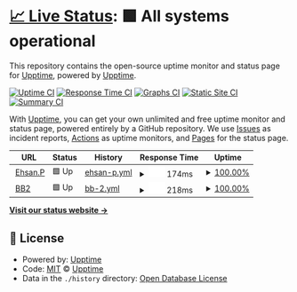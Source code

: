 # [📈 Live Status](https://upptime.github.io/upptime): <!--live status--> **🟩 All systems operational**

This repository contains the open-source uptime monitor and status page for [Upptime](https://upptime.js.org), powered by [Upptime](https://github.com/upptime/upptime).

[![Uptime CI](https://github.com/upptime/upptime/workflows/Uptime%20CI/badge.svg)](https://github.com/upptime/upptime/actions?query=workflow%3A%22Uptime+CI%22)
[![Response Time CI](https://github.com/upptime/upptime/workflows/Response%20Time%20CI/badge.svg)](https://github.com/upptime/upptime/actions?query=workflow%3A%22Response+Time+CI%22)
[![Graphs CI](https://github.com/upptime/upptime/workflows/Graphs%20CI/badge.svg)](https://github.com/upptime/upptime/actions?query=workflow%3A%22Graphs+CI%22)
[![Static Site CI](https://github.com/upptime/upptime/workflows/Static%20Site%20CI/badge.svg)](https://github.com/upptime/upptime/actions?query=workflow%3A%22Static+Site+CI%22)
[![Summary CI](https://github.com/upptime/upptime/workflows/Summary%20CI/badge.svg)](https://github.com/upptime/upptime/actions?query=workflow%3A%22Summary+CI%22)

With [Upptime](https://upptime.js.org), you can get your own unlimited and free uptime monitor and status page, powered entirely by a GitHub repository. We use [Issues](https://github.com/upptime/upptime/issues) as incident reports, [Actions](https://github.com/upptime/upptime/actions) as uptime monitors, and [Pages](https://upptime.github.io/upptime) for the status page.

<!--start: status pages-->
<!-- This summary is generated by Upptime (https://github.com/upptime/upptime) -->
<!-- Do not edit this manually, your changes will be overwritten -->
<!-- prettier-ignore -->
| URL | Status | History | Response Time | Uptime |
| --- | ------ | ------- | ------------- | ------ |
| <img alt="" src="https://icons.duckduckgo.com/ip3/ehsan-pourhadi.com.ico" height="13"> [Ehsan.P](https://ehsan-pourhadi.com/) | 🟩 Up | [ehsan-p.yml](https://github.com/ehsanpo/monitoring/commits/HEAD/history/ehsan-p.yml) | <details><summary><img alt="Response time graph" src="./graphs/ehsan-p/response-time-week.png" height="20"> 174ms</summary><br><a href="https://upptime.github.io/upptime/history/ehsan-p"><img alt="Response time 146" src="https://img.shields.io/endpoint?url=https%3A%2F%2Fraw.githubusercontent.com%2Fehsanpo%2Fmonitoring%2FHEAD%2Fapi%2Fehsan-p%2Fresponse-time.json"></a><br><a href="https://upptime.github.io/upptime/history/ehsan-p"><img alt="24-hour response time 78" src="https://img.shields.io/endpoint?url=https%3A%2F%2Fraw.githubusercontent.com%2Fehsanpo%2Fmonitoring%2FHEAD%2Fapi%2Fehsan-p%2Fresponse-time-day.json"></a><br><a href="https://upptime.github.io/upptime/history/ehsan-p"><img alt="7-day response time 174" src="https://img.shields.io/endpoint?url=https%3A%2F%2Fraw.githubusercontent.com%2Fehsanpo%2Fmonitoring%2FHEAD%2Fapi%2Fehsan-p%2Fresponse-time-week.json"></a><br><a href="https://upptime.github.io/upptime/history/ehsan-p"><img alt="30-day response time 141" src="https://img.shields.io/endpoint?url=https%3A%2F%2Fraw.githubusercontent.com%2Fehsanpo%2Fmonitoring%2FHEAD%2Fapi%2Fehsan-p%2Fresponse-time-month.json"></a><br><a href="https://upptime.github.io/upptime/history/ehsan-p"><img alt="1-year response time 143" src="https://img.shields.io/endpoint?url=https%3A%2F%2Fraw.githubusercontent.com%2Fehsanpo%2Fmonitoring%2FHEAD%2Fapi%2Fehsan-p%2Fresponse-time-year.json"></a></details> | <details><summary><a href="https://upptime.github.io/upptime/history/ehsan-p">100.00%</a></summary><a href="https://upptime.github.io/upptime/history/ehsan-p"><img alt="All-time uptime 99.99%" src="https://img.shields.io/endpoint?url=https%3A%2F%2Fraw.githubusercontent.com%2Fehsanpo%2Fmonitoring%2FHEAD%2Fapi%2Fehsan-p%2Fuptime.json"></a><br><a href="https://upptime.github.io/upptime/history/ehsan-p"><img alt="24-hour uptime 100.00%" src="https://img.shields.io/endpoint?url=https%3A%2F%2Fraw.githubusercontent.com%2Fehsanpo%2Fmonitoring%2FHEAD%2Fapi%2Fehsan-p%2Fuptime-day.json"></a><br><a href="https://upptime.github.io/upptime/history/ehsan-p"><img alt="7-day uptime 100.00%" src="https://img.shields.io/endpoint?url=https%3A%2F%2Fraw.githubusercontent.com%2Fehsanpo%2Fmonitoring%2FHEAD%2Fapi%2Fehsan-p%2Fuptime-week.json"></a><br><a href="https://upptime.github.io/upptime/history/ehsan-p"><img alt="30-day uptime 100.00%" src="https://img.shields.io/endpoint?url=https%3A%2F%2Fraw.githubusercontent.com%2Fehsanpo%2Fmonitoring%2FHEAD%2Fapi%2Fehsan-p%2Fuptime-month.json"></a><br><a href="https://upptime.github.io/upptime/history/ehsan-p"><img alt="1-year uptime 100.00%" src="https://img.shields.io/endpoint?url=https%3A%2F%2Fraw.githubusercontent.com%2Fehsanpo%2Fmonitoring%2FHEAD%2Fapi%2Fehsan-p%2Fuptime-year.json"></a></details>
| <img alt="" src="https://icons.duckduckgo.com/ip3/null.ico" height="13"> [BB2](bredband2.com) | 🟩 Up | [bb-2.yml](https://github.com/ehsanpo/monitoring/commits/HEAD/history/bb-2.yml) | <details><summary><img alt="Response time graph" src="./graphs/bb-2/response-time-week.png" height="20"> 218ms</summary><br><a href="https://upptime.github.io/upptime/history/bb-2"><img alt="Response time 257" src="https://img.shields.io/endpoint?url=https%3A%2F%2Fraw.githubusercontent.com%2Fehsanpo%2Fmonitoring%2FHEAD%2Fapi%2Fbb-2%2Fresponse-time.json"></a><br><a href="https://upptime.github.io/upptime/history/bb-2"><img alt="24-hour response time 154" src="https://img.shields.io/endpoint?url=https%3A%2F%2Fraw.githubusercontent.com%2Fehsanpo%2Fmonitoring%2FHEAD%2Fapi%2Fbb-2%2Fresponse-time-day.json"></a><br><a href="https://upptime.github.io/upptime/history/bb-2"><img alt="7-day response time 218" src="https://img.shields.io/endpoint?url=https%3A%2F%2Fraw.githubusercontent.com%2Fehsanpo%2Fmonitoring%2FHEAD%2Fapi%2Fbb-2%2Fresponse-time-week.json"></a><br><a href="https://upptime.github.io/upptime/history/bb-2"><img alt="30-day response time 204" src="https://img.shields.io/endpoint?url=https%3A%2F%2Fraw.githubusercontent.com%2Fehsanpo%2Fmonitoring%2FHEAD%2Fapi%2Fbb-2%2Fresponse-time-month.json"></a><br><a href="https://upptime.github.io/upptime/history/bb-2"><img alt="1-year response time 240" src="https://img.shields.io/endpoint?url=https%3A%2F%2Fraw.githubusercontent.com%2Fehsanpo%2Fmonitoring%2FHEAD%2Fapi%2Fbb-2%2Fresponse-time-year.json"></a></details> | <details><summary><a href="https://upptime.github.io/upptime/history/bb-2">100.00%</a></summary><a href="https://upptime.github.io/upptime/history/bb-2"><img alt="All-time uptime 99.99%" src="https://img.shields.io/endpoint?url=https%3A%2F%2Fraw.githubusercontent.com%2Fehsanpo%2Fmonitoring%2FHEAD%2Fapi%2Fbb-2%2Fuptime.json"></a><br><a href="https://upptime.github.io/upptime/history/bb-2"><img alt="24-hour uptime 100.00%" src="https://img.shields.io/endpoint?url=https%3A%2F%2Fraw.githubusercontent.com%2Fehsanpo%2Fmonitoring%2FHEAD%2Fapi%2Fbb-2%2Fuptime-day.json"></a><br><a href="https://upptime.github.io/upptime/history/bb-2"><img alt="7-day uptime 100.00%" src="https://img.shields.io/endpoint?url=https%3A%2F%2Fraw.githubusercontent.com%2Fehsanpo%2Fmonitoring%2FHEAD%2Fapi%2Fbb-2%2Fuptime-week.json"></a><br><a href="https://upptime.github.io/upptime/history/bb-2"><img alt="30-day uptime 100.00%" src="https://img.shields.io/endpoint?url=https%3A%2F%2Fraw.githubusercontent.com%2Fehsanpo%2Fmonitoring%2FHEAD%2Fapi%2Fbb-2%2Fuptime-month.json"></a><br><a href="https://upptime.github.io/upptime/history/bb-2"><img alt="1-year uptime 99.99%" src="https://img.shields.io/endpoint?url=https%3A%2F%2Fraw.githubusercontent.com%2Fehsanpo%2Fmonitoring%2FHEAD%2Fapi%2Fbb-2%2Fuptime-year.json"></a></details>

<!--end: status pages-->

[**Visit our status website →**](https://upptime.github.io/upptime)

## 📄 License

- Powered by: [Upptime](https://github.com/upptime/upptime)
- Code: [MIT](./LICENSE) © [Upptime](https://upptime.js.org)
- Data in the `./history` directory: [Open Database License](https://opendatacommons.org/licenses/odbl/1-0/)
